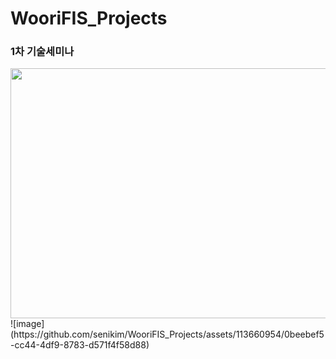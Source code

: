 # WooriFIS_Projects

### 1차 기술세미나

<img src = "![image](https://github.com/senikim/WooriFIS_Projects/assets/113660954/58bece71-1d22-4d50-a677-9b531adc25fe)" width = "800" height = "400"/>
![image](https://github.com/senikim/WooriFIS_Projects/assets/113660954/0beebef5-cc44-4df9-8783-d571f4f58d88)
